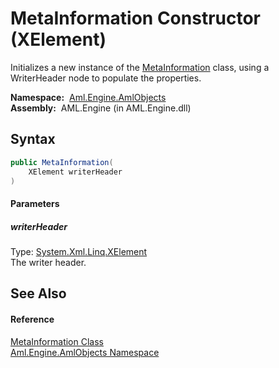 MetaInformation Constructor (XElement)
======================================
Initializes a new instance of the [MetaInformation][1] class, using a WriterHeader node to populate the properties.

  **Namespace:**  [Aml.Engine.AmlObjects][2]  
  **Assembly:**  AML.Engine (in AML.Engine.dll)

Syntax
------

```csharp
public MetaInformation(
	XElement writerHeader
)
```

#### Parameters

##### *writerHeader*
Type: [System.Xml.Linq.XElement][3]  
The writer header.


See Also
--------

#### Reference
[MetaInformation Class][1]  
[Aml.Engine.AmlObjects Namespace][2]  

[1]: README.md
[2]: ../README.md
[3]: https://docs.microsoft.com/dotnet/api/system.xml.linq.xelement
[4]: https://www.automationml.org
[5]: ../../icons/logoShade.png